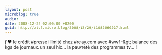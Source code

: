 ```yaml
---
layout: post
microblog: true
audio: 
date: 2008-12-29 02:00:00 +0200
guid: http://xtof.micro.blog/2008/12/29/t1083666527.html
---
```

j'♥ le crédit #presse illimité chez #relay.com avec #wwf -&amp;gt; balance des kgs de journaux. un seul hic... la pauvreté des programmes tv... !
